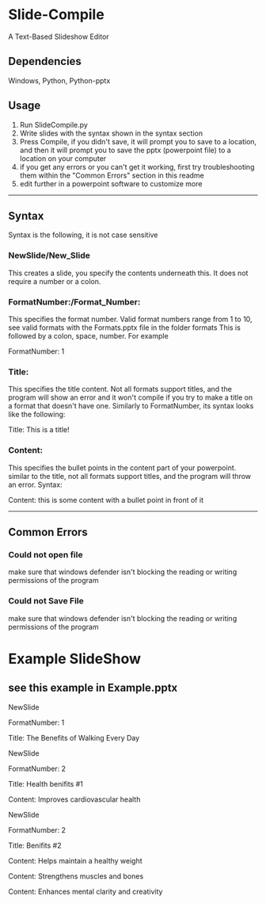 # Slide-Compile
A Text-Based Slideshow Editor

## Dependencies
Windows, Python, Python-pptx

## Usage
1) Run SlideCompile.py
2) Write slides with the syntax shown in the syntax section
3) Press Compile, if you didn't save, it will prompt you to save to a location, and then it will prompt you to save the pptx (powerpoint file) to a location on your computer
4) if you get any errors or you can't get it working, first try troubleshooting them within the "Common Errors" section in this readme
5) edit further in a powerpoint software to customize more
____________________________________________________________________________________________
## Syntax
Syntax is the following, it is not case sensitive

### NewSlide/New_Slide
This creates a slide, you specify the contents underneath this. It does not require a number or a colon.

### FormatNumber:/Format_Number:
This specifies the format number. Valid format numbers range from 1 to 10, see valid formats with the Formats.pptx file in the folder formats
This is followed by a colon, space, number. For example

FormatNumber: 1


### Title:
This specifies the title content. Not all formats support titles, and the program will show an error and it won't compile if you try to make a title on a format that doesn't have one.
Similarly to FormatNumber, its syntax looks like the following:

Title: This is a title!


### Content:
This specifies the bullet points in the content part of your powerpoint. similar to the title, not all formats support titles, and the program will throw an error.
Syntax:

Content: this is some content with a bullet point in front of it

___________________________
## Common Errors
### Could not open file
make sure that windows defender isn't blocking the reading or writing permissions of the program

### Could not Save File
make sure that windows defender isn't blocking the reading or writing permissions of the program

# Example SlideShow
## see this example in Example.pptx

NewSlide

FormatNumber: 1

Title: The Benefits of Walking Every Day

NewSlide

FormatNumber: 2

Title: Health benifits #1

Content: Improves cardiovascular health

NewSlide

FormatNumber: 2

Title: Benifits #2

Content: Helps maintain a healthy weight

Content: Strengthens muscles and bones

Content: Enhances mental clarity and creativity

